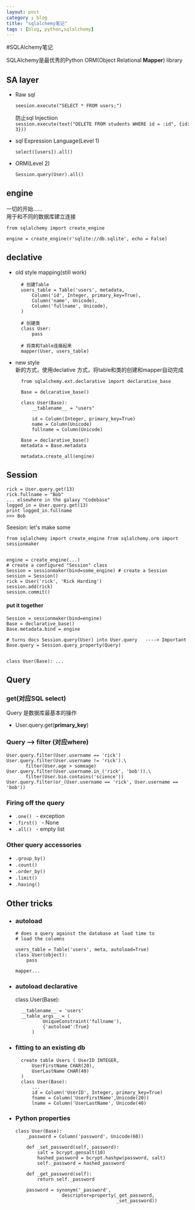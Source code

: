 ```yaml
---
layout: post
category : blog
title: "sqlalchemy笔记"
tags : [blog, python,sqlalchemy]
---
```



<script src="http://yandex.st/highlightjs/7.3/highlight.min.js"></script>
<link rel="stylesheet" href="http://yandex.st/highlightjs/7.3/styles/github.min.css">
<script>
  hljs.initHighlightingOnLoad();
</script>

#SQLAlchemy笔记

SQLAlchemy是最优秀的Python ORM(Object Relational **Mapper**) library


## SA layer
 
+ Raw sql   

    `seesion.execute("SELECT * FROM users;")`
    
    防止sql Injectiion   
    `session.execute(text("DELETE FROM students WHERE id = :id", {id: 3}))`
    
+ sql Expression Language(Level 1)

    `select([users]).all()`
    
+ ORM(Level 2)

    `Session.query(User).all()`
    
## engine
一切的开始……  
用于和不同的数据库建立连接

    from sqlalchemy import create_engine
    
    engine = create_engine(r'sqlite://db.sqlite', echo = False)
    
    
## declative 

+ old style mapping(still work)   

        # 创建Table
        users_table = Table('users', metadata,            Column('id', Integer, primary_key=True),            Column('name', Unicode),            Column('fullname', Unicode),        )
        # 创建类        class User:            pass
        # 将类和Table连接起来        mapper(User, users_table)

+ new style  
新的方式，使用declative 方式，将table和类的创建和mapper自动完成
        
        from sqlalchemy.ext.declarative import declarative_base
         
        Base = delcarative_base()

        class User(Base): 
            __tablename__ = "users"
                        id = Column(Integer, primary_key=True)            name = Column(Unicode)            fullname = Column(Unicode)
        Base = declarative_base()
        metadata = Base.metadata
        
        metadata.create_all(engine)## Session 
    rick = User.query.get(13)    rick.fullname = "Bob"    ... elsewhere in the galaxy "Codebase"    logged_in = User.query.get(13)     print logged_in.fullname    >>> Bob
Seesion: let's make some 
    from sqlalchemy import create_engine from sqlalchemy.orm import sessionmaker
        engine = create_engine(...)    # create a configured "Session" class    Session = sessionmaker(bind=some_engine) # create a Session    session = Session()    rick = User('rick', 'Rick Harding')    session.add(rick)    session.commit()#### put it together 
    Session = sessionmaker(bind=engine)    Base = declarative_base()    Base.metadata.bind = engine        # turns docs Session.query(User) into User.query   ----> Important     Base.query = Session.query_property(Query)
        class User(Base): ...        
## Query 
### get(对应SQL select)

Query 是数据库最基本的操作

+ User.query.get(**primary_key**)


### Query --> filter (对应where)

    User.query.filter(User.username == 'rick')    User.query.filter(User.username != 'rick').\           filter(User.age > someage)    User.query.filter(User.username.in_('rick', 'bob')).\           filter(User.bio.contains('science'))    User.query.filter(or_(User.username == 'rick', User.username == 'bob'))

### Firing off the query
+ `.one() `    - exception + `.first() `  - None+ `.all() `    - empty list
### Other query accessories  
+ `.group_by()`+ `.count()`+ `.order_by()`+ `.limit()`+ `.having()`
## Other tricks 
+ ### autoload  

      # does a query against the database at load time to 
      # load the columns
          users_table = Table('users', meta, autoload=True)      class User(object):           pass              mapper...
+ ### autoload declarative 
    class User(Base): 
        __tablename__ = 'users'         __table_args__ = (                UniqueConstraint('fullname'),                {'autoload':True}            )
+ ### fitting to an existing db
        create table Users ( UserID INTEGER,            UserFirstName CHAR(20),            UserLastName CHAR(40)        )        class User(Base):             ...            id = Column('UserID', Integer, primary_key=True)             fname = Column('UserFirstName',Unicode(20))             lname = Column('UserLastName', Unicode(40)            

+ ### Python properties 

      class User(Base):          _password = Column('password', Unicode(60))
          def _set_password(self, password):              salt = bcrypt.gensalt(10)              hashed_password = bcrypt.hashpw(password, salt)               self._password = hashed_password
          def _get_password(self):               return self._password
          password = synonym('_password',                       descriptor=property(_get_password,                                           _set_password))           